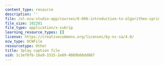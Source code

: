 ```yaml
---
content_type: resource
description: ''
file: /ol-ocw-studio-app/courses/6-006-introduction-to-algorithms-spring-2020/1c3ef8fb16a933152e690869b68dd867_4nXw-f6NJ9s.srt
file_size: 102281
file_type: application/x-subrip
learning_resource_types: []
license: https://creativecommons.org/licenses/by-nc-sa/4.0/
ocw_type: OCWFile
resourcetype: Other
title: 3play caption file
uid: 1c3ef8fb-16a9-3315-2e69-0869b68dd867
---
```

